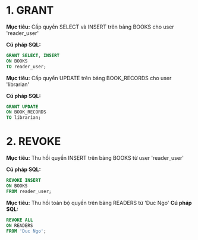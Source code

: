 # 1. GRANT

**Mục tiêu:**
Cấp quyền SELECT và INSERT trên bảng BOOKS cho user 'reader_user'

**Cú pháp SQL:**
```sql
GRANT SELECT, INSERT
ON BOOKS
TO reader_user;
```

**Mục tiêu:**
Cấp quyền UPDATE trên bảng BOOK_RECORDS cho user 'librarian'

**Cú pháp SQL:**
```sql
GRANT UPDATE
ON BOOK_RECORDS
TO librarian;
```

# 2. REVOKE

**Mục tiêu:**
Thu hồi quyền INSERT trên bảng BOOKS từ user 'reader_user'

**Cú pháp SQL:**
```sql
REVOKE INSERT
ON BOOKS
FROM reader_user;
```

**Mục tiêu:**
Thu hồi toàn bộ quyền trên bảng READERS từ 'Duc Ngo'
**Cú pháp SQL:**
```sql
REVOKE ALL
ON READERS
FROM 'Duc Ngo';
```

